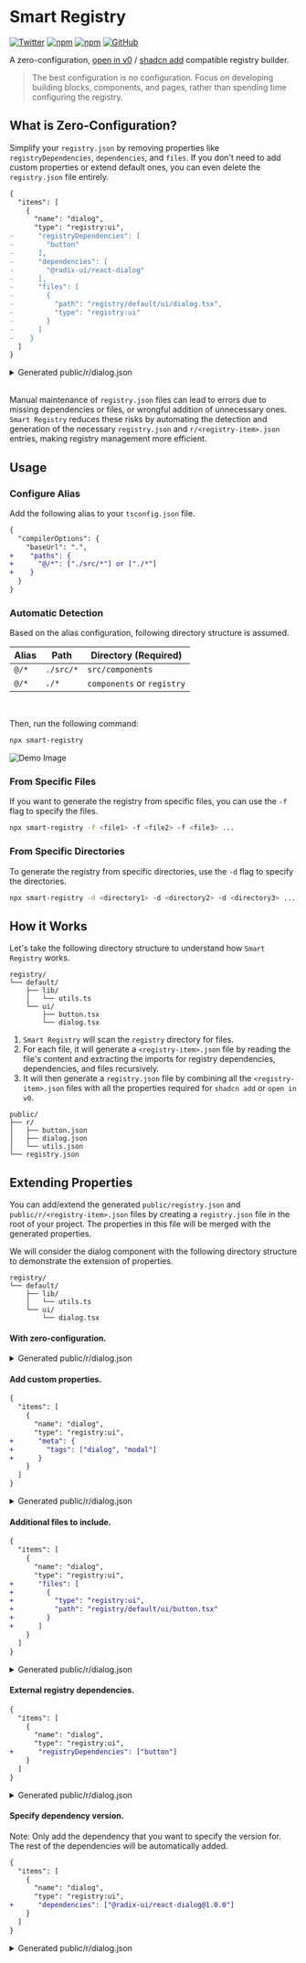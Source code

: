 # Smart Registry

[![Twitter](https://img.shields.io/twitter/follow/nrjdalal_com?label=%40nrjdalal_com)](https://twitter.com/nrjdalal_com)
[![npm](https://img.shields.io/npm/v/smart-registry?color=red&logo=npm)](https://www.npmjs.com/package/smart-registry)
[![npm](https://img.shields.io/npm/dt/smart-registry?color=red&logo=npm)](https://www.npmjs.com/package/smart-registry)
[![GitHub](https://img.shields.io/github/stars/nrjdalal/smart-registry?color=blue)](https://github.com/nrjdalal/smart-registry)

A zero-configuration, [open in v0](https://ui.shadcn.com/docs/registry/open-in-v0) / [shadcn add](https://ui.shadcn.com/docs/cli#add) compatible registry builder.

> The best configuration is no configuration. Focus on developing building blocks, components, and pages, rather than spending time configuring the registry.

## What is Zero-Configuration?

Simplify your `registry.json` by removing properties like `registryDependencies`, `dependencies`, and `files`. If you don't need to add custom properties or extend default ones, you can even delete the `registry.json` file entirely.

```diff
{
  "items": [
    {
      "name": "dialog",
      "type": "registry:ui",
-      "registryDependencies": [
-        "button"
-      ],
-      "dependencies": [
-        "@radix-ui/react-dialog"
-      ],
-      "files": [
-        {
-          "path": "registry/default/ui/dialog.tsx",
-          "type": "registry:ui"
-        }
-      ]
-    }
  ]
}
```

<details><summary>Generated public/r/dialog.json</summary><br/>

```json
{
  "$schema": "https://ui.shadcn.com/schema/registry-item.json",
  "name": "dialog",
  "type": "registry:ui",
  "dependencies": ["@radix-ui/react-dialog"],
  "files": [
    {
      "type": "registry:ui",
      "target": "components/ui/button.tsx",
      "content": "...",
      "path": "registry/default/ui/button.tsx"
    },
    {
      "type": "registry:ui",
      "target": "components/ui/dialog.tsx",
      "content": "...",
      "path": "registry/default/ui/dialog.tsx"
    },
    {
      "type": "registry:lib",
      "target": "lib/utils.ts",
      "content": "...",
      "path": "registry/default/lib/utils.ts"
    }
  ]
}
```

</details>

<br/>

Manual maintenance of `registry.json` files can lead to errors due to missing dependencies or files, or wrongful addition of unnecessary ones. `Smart Registry` reduces these risks by automating the detection and generation of the necessary `registry.json` and `r/<registry-item>.json` entries, making registry management more efficient.

## Usage

### Configure Alias

Add the following alias to your `tsconfig.json` file.

```diff
{
  "compilerOptions": {
    "baseUrl": ".",
+    "paths": {
+      "@/*": ["./src/*"] or ["./*"]
+    }
  }
}
```

### Automatic Detection

Based on the alias configuration, following directory structure is assumed.

| Alias | Path      | Directory (Required)       |
| ----- | --------- | -------------------------- |
| `@/*` | `./src/*` | `src/components`           |
| `@/*` | `./*`     | `components` or `registry` |

<br/>

Then, run the following command:

```bash
npx smart-registry
```

![Demo Image](https://github-production-user-asset-6210df.s3.amazonaws.com/58145505/418180611-fd6070a5-6a89-4582-8ad0-df125c222883.png?X-Amz-Algorithm=AWS4-HMAC-SHA256&X-Amz-Credential=AKIAVCODYLSA53PQK4ZA%2F20250302%2Fus-east-1%2Fs3%2Faws4_request&X-Amz-Date=20250302T212923Z&X-Amz-Expires=300&X-Amz-Signature=81a0324e67c77ab068c96e9f666e1b930cf32d497f8aa0a39c28caa0b902c7d3&X-Amz-SignedHeaders=host)

### From Specific Files

If you want to generate the registry from specific files, you can use the `-f` flag to specify the files.

```bash
npx smart-registry -f <file1> -f <file2> -f <file3> ...
```

### From Specific Directories

To generate the registry from specific directories, use the `-d` flag to specify the directories.

```bash
npx smart-registry -d <directory1> -d <directory2> -d <directory3> ...
```

## How it Works

Let's take the following directory structure to understand how `Smart Registry` works.

```plaintext
registry/
└── default/
    ├── lib/
    │   └── utils.ts
    └── ui/
        ├── button.tsx
        └── dialog.tsx
```

1. `Smart Registry` will scan the `registry` directory for files.
2. For each file, it will generate a `<registry-item>.json` file by reading the file's content and extracting the imports for registry dependencies, dependencies, and files recursively.
3. It will then generate a `registry.json` file by combining all the `<registry-item>.json` files with all the properties required for `shadcn add` or `open in v0`.

```plaintext
public/
├── r/
│   ├── button.json
│   ├── dialog.json
│   └── utils.json
└── registry.json
```

## Extending Properties

You can add/extend the generated `public/registry.json` and `public/r/<registry-item>.json` files by creating a `registry.json` file in the root of your project. The properties in this file will be merged with the generated properties.

We will consider the dialog component with the following directory structure to demonstrate the extension of properties.

```plaintext
registry/
└── default/
    ├── lib/
    │   └── utils.ts
    └── ui/
        └── dialog.tsx
```

#### With zero-configuration.

<details><summary>Generated public/r/dialog.json</summary><br/>

```diff
{
  "$schema": "https://ui.shadcn.com/schema/registry-item.json",
  "name": "dialog",
  "type": "registry:ui",
  "dependencies": ["@radix-ui/react-dialog"],
  "files": [
    {
      "type": "registry:ui",
      "target": "components/ui/dialog.tsx",
      "content": "...",
      "path": "registry/default/ui/dialog.tsx"
    },
    {
      "type": "registry:lib",
      "target": "lib/utils.ts",
      "content": "...",
      "path": "registry/default/lib/utils.ts"
    }
  ]
}
```

</details>

#### Add custom properties.

```diff
{
  "items": [
    {
      "name": "dialog",
      "type": "registry:ui",
+      "meta": {
+        "tags": ["dialog", "modal"]
+      }
    }
  ]
}
```

<details><summary>Generated public/r/dialog.json</summary><br/>

```diff
{
  "$schema": "https://ui.shadcn.com/schema/registry-item.json",
  "name": "dialog",
  "type": "registry:ui",
  "dependencies": ["@radix-ui/react-dialog"],
  "files": [
    {
      "type": "registry:ui",
      "target": "components/ui/dialog.tsx",
      "content": "...",
      "path": "registry/default/ui/dialog.tsx"
    },
    {
      "type": "registry:lib",
      "target": "lib/utils.ts",
      "content": "...",
      "path": "registry/default/lib/utils.ts"
    }
  ],
+  "meta": {
+    "tags": ["dialog", "modal"]
+  }
}
```

</details>

#### Additional files to include.

```diff
{
  "items": [
    {
      "name": "dialog",
      "type": "registry:ui",
+      "files": [
+        {
+          "type": "registry:ui",
+          "path": "registry/default/ui/button.tsx"
+        }
+      ]
    }
  ]
}
```

<details><summary>Generated public/r/dialog.json</summary><br/>

```diff
{
  "$schema": "https://ui.shadcn.com/schema/registry-item.json",
  "name": "dialog",
  "type": "registry:ui",
  "dependencies": ["@radix-ui/react-dialog"],
  "files": [
+    {
+      "type": "registry:ui",
+      "target": "components/ui/button.tsx",
+      "content": "...",
+      "path": "registry/default/ui/button.tsx"
+    },
    {
      "type": "registry:ui",
      "target": "components/ui/dialog.tsx",
      "content": "...",
      "path": "registry/default/ui/dialog.tsx"
    },
    {
      "type": "registry:lib",
      "target": "lib/utils.ts",
      "content": "...",
      "path": "registry/default/lib/utils.ts"
    }
  ]
}
```

</details>

#### External registry dependencies.

```diff
{
  "items": [
    {
      "name": "dialog",
      "type": "registry:ui",
+      "registryDependencies": ["button"]
    }
  ]
}
```

<details><summary>Generated public/r/dialog.json</summary><br/>

```diff
{
  "$schema": "https://ui.shadcn.com/schema/registry-item.json",
  "name": "dialog",
  "type": "registry:ui",
  "dependencies": ["@radix-ui/react-dialog"],
  "files": [
    {
      "type": "registry:ui",
      "target": "components/ui/dialog.tsx",
      "content": "...",
      "path": "registry/default/ui/dialog.tsx"
    },
    {
      "type": "registry:lib",
      "target": "lib/utils.ts",
      "content": "...",
      "path": "registry/default/lib/utils.ts"
    }
  ],
+  "registryDependencies": ["button"]
}
```

</details>

#### Specify dependency version.

Note: Only add the dependency that you want to specify the version for. The rest of the dependencies will be automatically added.

```diff
{
  "items": [
    {
      "name": "dialog",
      "type": "registry:ui",
+      "dependencies": ["@radix-ui/react-dialog@1.0.0"]
    }
  ]
}
```

<details><summary>Generated public/r/dialog.json</summary><br/>

```diff
{
  "$schema": "https://ui.shadcn.com/schema/registry-item.json",
  "name": "dialog",
  "type": "registry:ui",
-  "dependencies": ["@radix-ui/react-dialog"],
+  "dependencies": ["@radix-ui/react-dialog@1.0.0"],
  "files": [
    {
      "type": "registry:ui",
      "target": "components/ui/dialog.tsx",
      "content": "...",
      "path": "registry/default/ui/dialog.tsx"
    },
    {
      "type": "registry:lib",
      "target": "lib/utils.ts",
      "content": "...",
      "path": "registry/default/lib/utils.ts"
    }
  ]
}
```

</details>
